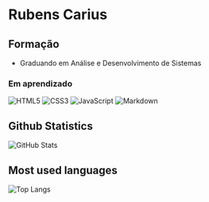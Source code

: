 # Rubens Carius
## Formação
- Graduando em Análise e Desenvolvimento de Sistemas
### Em aprendizado
![HTML5](https://img.shields.io/badge/HTML5-000?style=for-the-badge&logo=html5) ![CSS3](https://img.shields.io/badge/CSS3-000?style=for-the-badge&logo=css3&logoColor=264CE4) ![JavaScript](https://img.shields.io/badge/JavaScript-000?style=for-the-badge&logo=javascript) ![Markdown](https://img.shields.io/badge/Markdown-000?style=for-the-badge&logo=markdown)
## Github Statistics
![GitHub Stats](https://github-readme-stats.vercel.app/api?username=rubenscarius&theme=transparent&bg_color=000&border_color=30A3DC&show_icons=true&icon_color=30A3DC&title_color=E94D5F&text_color=FFF)
## Most used languages
![Top Langs](https://github-readme-stats-git-masterrstaa-rickstaa.vercel.app/api/top-langs/?username=rubenscarius&bg_color=000&border_color=30A3DC&title_color=E94D5F&text_color=FFF)
